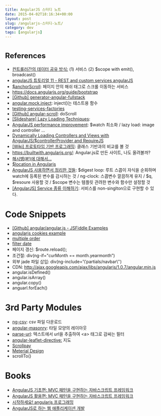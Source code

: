 ```yaml
---
title: AngularJS 스터디 노트
date: 2015-04-02T18:16:34+00:00
layout: post
slug: /angularjs-스터디-노트/
category: dev
tags: [angularjs]
---
```


<h1><span style="font-size: x-large;">References</span></h1>
<ul>
	<li><a href="http://programmingsummaries.tistory.com/124">컨트롤러간의 데이터 공유 방식:</a> (1) 서비스 (2) $scope with emit(), broadcast()</li>
	<li><a href="http://blog.naver.com/PostView.nhn?blogId=hallowm&amp;logNo=70172453993">angularJS 튜토리얼 11 - REST and custom services angularJS</a></li>
	<li><a href="https://gist.github.com/jeonghwan-kim/a3932b62d74cbcb452e2">$anchorScroll</a>: 페이지 안의 해쉬 태그로 스크롤 이동하는 서비스</li>
	<li><a href="https://docs.angularjs.org/guide/bootstrap">https://docs.angularjs.org/guide/bootstrap</a></li>
	<li><a href="https://github.com/DaftMonk/generator-angular-fullstack">[Github] generator-angular-fullstack</a></li>
	<li><a href="https://docs.angularjs.org/api/ngMock/function/angular.mock.inject">angular.mock.inject</a>: inject()는 테스트용 함수</li>
	<li><a href="http://www.yearofmoo.com/2013/01/full-spectrum-testing-with-angularjs-and-karma.html#testing-services-factories">testing-services-factories</a></li>
	<li><a href="https://github.com/durated/angular-scroll">[Github] angular-scroll</a>: doScroll</li>
	<li><a href="http://www.slideshare.net/nirkaufman/angularjs-lazy-loading-techniques">[Slideshare] Lazy Loading Techniques</a>:</li>
	<li><a href="http://nisostech.com/angularjs-performance-improvement/">AngularJS performance improvement</a>: $watch 최소화 / lazy load: image and controller ...</li>
	<li><a href="http://weblogs.asp.net/dwahlin/dynamically-loading-controllers-and-views-with-angularjs-and-requirejs">Dynamically Loading Controllers and Views with AngularJS/$controllerProvider and RequireJS</a></li>
	<li><a href="http://ko.wikipedia.org/wiki/%ED%94%84%EB%A1%9C%ED%86%A0%ED%83%80%EC%9E%85_%EA%B8%B0%EB%B0%98_%ED%94%84%EB%A1%9C%EA%B7%B8%EB%9E%98%EB%B0%8D">[Wiki] 프로토타입 기반 프로그래밍</a>: 클래스 기반과의 비교를 볼 것</li>
	<li><a href="https://builtwith.angularjs.org/">https://builtwith.angularjs.org/</a>: Angular.js로 만든 사이트, 나도 올려볼까?</li>
	<li><a href="http://blog.outsider.ne.kr/698#footnote_link_698_1">해시뱅(#!)에 대해서...</a></li>
	<li><a href="https://docs.angularjs.org/guide/$location">$location in Angularjs</a></li>
	<li><a href="http://www.mimul.com/pebble/default/2014/09/14/1410669616494.html">AngularJS 사용하면서 정리한 것들</a>: $digest loop: 루트 스콥이 자식을 순회하며 watch에 등록된 변수를 감시하는 것 / ng-clock: 스콥변수 깔끔하게 유지 / $q, $resoure 사용할 것 / $scope 변수는 템플릿 관려한 변수와 함수만 설정할 것</li>
	<li><a href="http://mobicon.tistory.com/329">[AngularJS] Service 종류 이해하기</a>: 서비스를 non-singlton으로 구현할 수 있다.</li>
</ul>
<h1>Code Snippets</h1>
<ul>
	<li><a href="https://github.com/angular/angular.js/wiki/JsFiddle-Examples">[Github] angular/angular.js - JSFiddle Examples</a></li>
	<li><a href="http://www.mograblog.com/2013/05/angularjs-cookies-example.html">angularjs cookies example</a></li>
	<li><a href="http://stackoverflow.com/questions/17037524/orderby-multiple-fields-in-angular">multiple order</a></li>
	<li>
<div><a href="https://docs.angularjs.org/api/ng/filter/date">filter date</a></div></li>
	<li>페이지 갱신: $route.reload();</li>
	<li>조건절: div(ng-if="curMonth == month.yearmonth”)</li>
	<li>외부 jade 파일 삽입: div(ng-include='\'partials/navbar\’')</li>
	<li>CDN: <a href="http://ajax.googleapis.com/ajax/libs/angularjs/1.0.7/angular.min.js">http://ajax.googleapis.com/ajax/libs/angularjs/1.0.7/angular.min.js</a></li>
	<li>angular.isDefined()</li>
	<li>angular.isArray()</li>
	<li>angular.copy()</li>
	<li>anguarl.forEach()</li>
</ul>
<h1>3rd Party Modules</h1>
<ul>
	<li><a href="https://github.com/asafdav/ng-csv/issues?state=open">ng-csv</a>: csv 파일 다운로드</li>
	<li><a href="http://passy.github.io/angular-masonry/">angular-masonry</a>: 타일 모양의 레이아웃</li>
	<li><a href="http://embed.plnkr.co/5WaqelBJHb582v9htkvd/preview">parse-url</a>: 텍스트에서 url을 추출하여 &lt;a&gt; 태그로 감싸는 필터</li>
	<li><a href="http://tombatossals.github.io/angular-leaflet-directive/#!/examples/events">angular-leaflet-directive:</a> 지도</li>
	<li><a href="http://plnkr.co/edit/R0a4nJi3tBUBsluBJUo2?p=preview">Scrollpay</a></li>
	<li><a href="https://material.angularjs.org/#/">Meterial Design</a></li>
	<li>scrollTo()</li>
</ul>
<h1>Books</h1>
<ul>
	<li><a href="http://www.hanbit.co.kr/ebook/look.html?isbn=9788968486418">AngularJS 기초편: MVC 패턴을 구현하는 자바스크립트 프레임워크</a></li>
	<li><a href="http://www.hanbit.co.kr/ebook/look.html?isbn=9788968486432">AngularJS 활용편: MVC 패턴을 구현하는 자바스크립트 프레임워크</a></li>
	<li><a href="http://wikibook.co.kr/beginning-angularjs/">시작하세요! angularjs 프로그래밍</a></li>
	<li><a href="http://www.acornpub.co.kr/book/mastering-angularjs">AngularJS로 하는 웹 애플리케이션 개발</a></li>
</ul>
